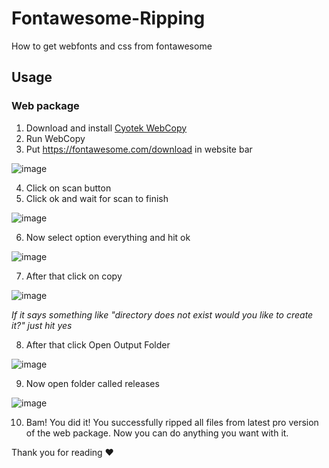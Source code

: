# Fontawesome-Ripping
How to get webfonts and css from fontawesome

## Usage
### Web package
1. Download and install [Cyotek WebCopy](https://www.cyotek.com/cyotek-webcopy/downloads)
2. Run WebCopy
3. Put https://fontawesome.com/download in website bar
>
![image](https://www.notziggy.xyz/dev/images/1raro.png)

4. Click on scan button
5. Click ok and wait for scan to finish
> 
![image](https://www.notziggy.xyz/dev/images/9w29a.png)

6. Now select option everything and hit ok
> 
![image](https://www.notziggy.xyz/dev/images/8yjrj.png)

7. After that click on copy
> 
![image](https://www.notziggy.xyz/dev/images/k4u4v.png)

*If it says something like "directory does not exist would you like to create it?" just hit yes*

8. After that click Open Output Folder
>
![image](https://www.notziggy.xyz/dev/images/k4u4v.png)

9. Now open folder called releases
> 
![image](https://www.notziggy.xyz/dev/images/w30uu.png)

10. Bam! You did it! You successfully ripped all files from latest pro version of the web package. Now you can do anything you want with it.

Thank you for reading ❤️
